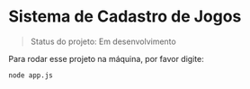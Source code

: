 <h1>Sistema de Cadastro de Jogos </h1>

>Status do projeto: Em desenvolvimento

Para rodar esse projeto na máquina, por favor digite:

```
node app.js

```
